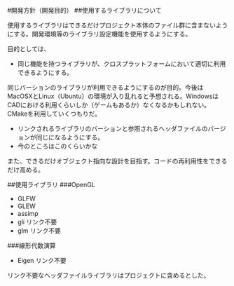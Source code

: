 #開発方針（開発目的）
##使用するライブラリについて

使用するライブラリはできるだけプロジェクト本体のファイル群に含まないようにする。開発環境等のライブラリ設定機能を使用するようにする。

目的としては、

* 同じ機能を持つライブラリが、クロスプラットフォームにおいて適切に利用できるようにする。

同じバーションのライブラリが利用できるようにするのが目的。今後はMacOSXとLinux（Ubuntu）の環境が入り乱れると予想される。WindowsはCADにおける利用くらいしか（ゲームもあるか）なくなるかもしれない。CMakeを利用していくつもりだ。

* リンクされるライブラリのバーションと参照されるヘッダファイルのバージョンが同じになるようにする。
* 今のところはこのくらいかな

また、できるだけオブジェクト指向な設計を目指す。コードの再利用性をできるだけ高める。

##使用ライブラリ
###OpenGL
* GLFW
* GLEW
* assimp
* gli リンク不要
* glm リンク不要

###線形代数演算
* Eigen リンク不要

リンク不要なヘッダファイルライブラリはプロジェクトに含めるとした。

















































































































